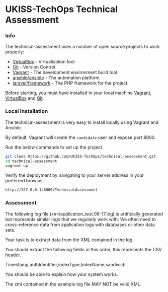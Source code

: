 # UKISS-TechOps Technical Assessment

### Info

The technical-assessment uses a number of open source projects to work properly:

* [VirtualBox] - Virtualization tool
* [Git] - Version Control
* [Vagrant] - The development environment build tool.
* [ansible/ansible] - The automation platform.
* [laravel/framework] - The PHP framework for the project.

Before starting, you must have installed in your local machine [Vagrant], [VirtualBox] and [Git].

### Local Installation

The technical-assessment is very easy to install locally using Vagrant and Ansible.

By default, Vagrant will create the `candidate` user and expose port 8000.

Run the below commands to set up the project.

```sh
git clone https://github.com/UKISS-TechOps/technical-assessment.git
cd technical-assessment
vagrant up
```

Verify the deployment by navigating to your server address in your preferred browser.

```sh
http://127.0.0.1:8000/TechnicalAssessment
```

### Assessment

The following log file (xml/application_test.09-17.log) is artificially generated but represents similar logs that we regularly work with. We often need to cross-reference data from application logs with databases or other data sets.

Your task is to extract data from the XML contained in the log.

You should extract the following fields in this order, this represents the CSV header.

Timestamp,authIdentifier,indexType,IndexName,sandwich

You should be able to explain how your system works.

The xml contained in the example log file MAY NOT be valid XML.


[//]: # (These are reference links used in the body of this note and get stripped out when the markdown processor does its job.)

   [VirtualBox]: <https://www.virtualbox.org/>
   [Git]: <https://git-scm.com/>
   [Vagrant]: <https://www.vagrantup.com/>
   [ansible/ansible]: <https://github.com/ansible/ansible>
   [laravel/framework]: <https://github.com/laravel/framework>
